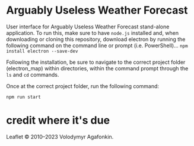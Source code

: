 # Arguably Useless Weather Forecast
User interface for Arguably Useless Weather Forecast stand-alone application.
To run this, make sure to have `node.js` installed and, when downloading or cloning this repository, download electron by running the following command on the command line or prompt (i.e. PowerShell)...
`npm install electron --save-dev`

Following the installation, be sure to navigate to the correct project folder (electron_map) within directories, within the command prompt through the `ls` and `cd` commands.

Once at the correct project folder, run the following command:

`npm run start`

# credit where it's due
Leaflet © 2010–2023 Volodymyr Agafonkin.
